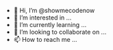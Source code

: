 - 👋 Hi, I’m @showmecodenow
- 👀 I’m interested in ...
- 🌱 I’m currently learning ...
- 💞️ I’m looking to collaborate on ...
- 📫 How to reach me ...

<!---
showmecodenow/showmecodenow is a ✨ special ✨ repository because its `README.md` (this file) appears on your GitHub profile.
You can click the Preview link to take a look at your changes.
--->
